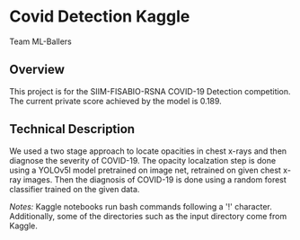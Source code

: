 # Covid Detection Kaggle
Team ML-Ballers

## Overview
This project is for the SIIM-FISABIO-RSNA COVID-19 Detection competition. The current private score achieved by the model is 0.189.

## Technical Description
We used a two stage approach to locate opacities in chest x-rays and then diagnose the severity of COVID-19. The opacity localzation step is done using a YOLOv5l model pretrained on image net, retrained on given chest x-ray images. Then the diagnosis of COVID-19 is done using a random forest classifier trained on the given data. 


*Notes:* Kaggle notebooks run bash commands following a '!' character. Additionally, some of the directories such as the input directory come from Kaggle.